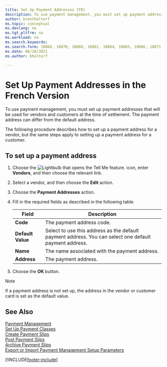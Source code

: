 ```yaml
---
title: Set Up Payment Addresses [FR]
description: To use payment management, you must set up payment addresses that will be used for vendors and customers at the time of settlement.
author: brentholtorf
ms.topic: conceptual
ms.devlang: na
ms.tgt_pltfrm: na
ms.workload: na
ms.search.keywords:
ms.search.form: 10868, 10870, 10860, 10861, 10864, 10865, 10866, 10871, 10872, 10873, 10874, 10877, 10878, 10879, 10869, 10867, 10882, 10880
ms.date: 06/18/2021
ms.author: bholtorf

---
```

# Set Up Payment Addresses in the French Version

To use payment management, you must set up payment addresses that will be used for vendors and customers at the time of settlement. The payment address can differ from the default address.  

The following procedure describes how to set up a payment address for a vendor, but the same steps apply to setting up a payment address for a customer.  

## To set up a payment address  

1. Choose the ![Lightbulb that opens the Tell Me feature.](../../media/ui-search/search_small.png "Tell me what you want to do") icon, enter **Vendors**, and then choose the relevant link.  
2. Select a vendor, and then choose the **Edit** action.  
3. Choose the **Payment Addresses** action.  
4. Fill in the required fields as described in the following table.  

    |Field|Description|  
    |---------------------------------|---------------------------------------|  
    |**Code**|The payment address code.|  
    |**Default Value**|Select to use this address as the default payment address. You can select one default payment address.|  
    |**Name**|The name associated with the payment address.|  
    |**Address**|The payment address.|  

5. Choose the **OK** button.  

> [!NOTE]  
> If a payment address is not set up, the address in the vendor or customer card is set as the default value.  

## See Also

[Payment Management](payment-management.md)  
[Set Up Payment Classes](how-to-set-up-payment-classes.md)  
[Create Payment Slips](how-to-create-payment-slips.md)  
[Post Payment Slips](how-to-post-payment-slips.md)  
[Archive Payment Slips](how-to-archive-payment-slips.md)  
[Export or Import Payment Management Setup Parameters](how-to-export-or-import-payment-management-setup-parameters.md)  


[!INCLUDE[footer-include](../../includes/footer-banner.md)]